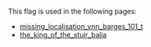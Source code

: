 This flag is used in the following pages:
 - [missing_localisation_ynn_barges_101_t](../events/missing_localisation_ynn_barges_101_t.md)
 - [the_king_of_the_stuir_balia](../events/the_king_of_the_stuir_balia.md)

